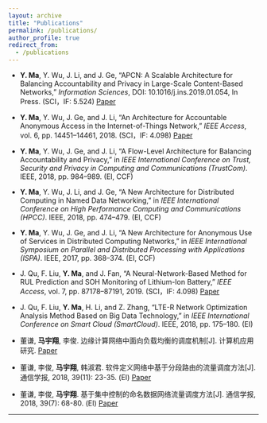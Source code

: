 ```yaml
---
layout: archive
title: "Publications"
permalink: /publications/
author_profile: true
redirect_from:
  - /publications
---
```


*  **Y. Ma**, Y. Wu, J. Li, and J. Ge, “APCN: A Scalable Architecture for Balancing Accountability and Privacy in Large-Scale Content-Based Networks,” *Information Sciences*, DOI: 10.1016/j.ins.2019.01.054, In Press. (SCI，IF: 5.524) [Paper](https://doi.org/10.1016/j.ins.2019.01.054)

*  **Y. Ma**, Y. Wu, J. Ge, and J. Li, “An Architecture for Accountable Anonymous Access in the Internet-of-Things Network,” *IEEE Access*, vol. 6, pp. 14451–14461, 2018. (SCI，IF: 4.098) [Paper](https://ieeexplore.ieee.org/document/8292863/)

*  **Y. Ma**, Y. Wu, J. Ge, and J. Li, “A Flow-Level Architecture for Balancing Accountability and Privacy,” in *IEEE International Conference on Trust, Security and Privacy in Computing and Communications (TrustCom)*. IEEE, 2018, pp. 984–989. (EI, CCF)

*  **Y. Ma**, Y. Wu, J. Li, and J. Ge, “A New Architecture for Distributed Computing in Named Data Networking,” in *IEEE International Conference on High Performance Computing and Communications (HPCC)*. IEEE, 2018, pp. 474–479. (EI, CCF)

*  **Y. Ma**, Y. Wu, J. Ge, and J. Li, “A New Architecture for Anonymous Use of Services in Distributed Computing Networks,” in *IEEE International Symposium on Parallel and Distributed Processing with Applications (ISPA)*.  IEEE, 2017, pp. 368–374. (EI, CCF)

*  J. Qu, F. Liu, **Y. Ma**, and J. Fan, “A Neural-Network-Based Method for RUL Prediction and SOH Monitoring of Lithium-Ion Battery,” *IEEE Access*, vol. 7, pp. 87178–87191, 2019. (SCI，IF: 4.098) [Paper](https://ieeexplore.ieee.org/document/8747502)

*  J. Qu, F. Liu, **Y. Ma**, H. Li, and Z. Zhang, “LTE-R Network Optimization Analysis Method Based on Big Data Technology,” in *IEEE International Conference on Smart Cloud (SmartCloud)*. IEEE, 2018, pp. 175–180. (EI)

*  董谦, **马宇翔**, 李俊. 边缘计算网络中面向负载均衡的调度机制[J]. 计算机应用研究. [Paper](http://www.arocmag.com/getarticle?aid=5672013f16d77421)

*  董谦, 李俊, **马宇翔**, 韩淑君. 软件定义网络中基于分段路由的流量调度方法[J]. 通信学报, 2018, 39(11): 23-35. (EI) [Paper](http://www.infocomm-journal.com/txxb/CN/article/downloadArticleFile.do?attachType=PDF&id=167868)

*  董谦, 李俊, **马宇翔**. 基于集中控制的命名数据网络流量调度方法[J]. 通信学报, 2018, 39(7): 68-80. (EI) [Paper](http://www.infocomm-journal.com/txxb/CN/article/downloadArticleFile.do?attachType=PDF&id=167505)



---
